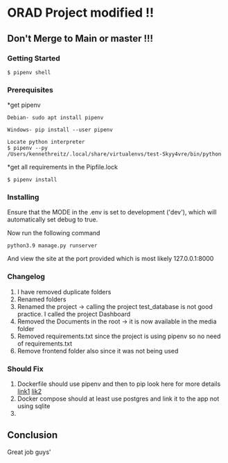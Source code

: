 # ORAD Project modified !!

## **Don't Merge to Main or master !!!**

### Getting Started

```
$ pipenv shell

```

### Prerequisites

\*get pipenv

```
Debian- sudo apt install pipenv
```

```
Windows- pip install --user pipenv
```

```
Locate python interpreter
$ pipenv --py
/Users/kennethreitz/.local/share/virtualenvs/test-Skyy4vre/bin/python

```

\*get all requirements in the Pipfile.lock

```
$ pipenv install
```

### Installing

Ensure that the MODE in the .env is set to development ('dev'), which will automatically set debug to true.

Now run the following command

```
python3.9 manage.py runserver

```

And view the site at the port provided which is most likely 127.0.0.1:8000

### Changelog

1. I have removed duplicate folders
2. Renamed folders
3. Renamed the project -> calling the project test_database is not good practice. I called the project Dashboard
4. Removed the Documents in the root -> it is now available in the media folder
5. Removed requirements.txt since the project is using pipenv so no need of requirements.txt
6. Remove frontend folder also since it was not being used

### Should Fix

1. Dockerfile should use pipenv and then to pip look here for more details [link1](https://marioyepes.com/blog/django-docker-deploy-env/) [lik2](https://gist.github.com/cse031sust02/f149d809d50116e7890691d73922d379)
2. Docker compose should at least use postgres and link it to the app not using sqlite
3.

## Conclusion

Great job guys'
